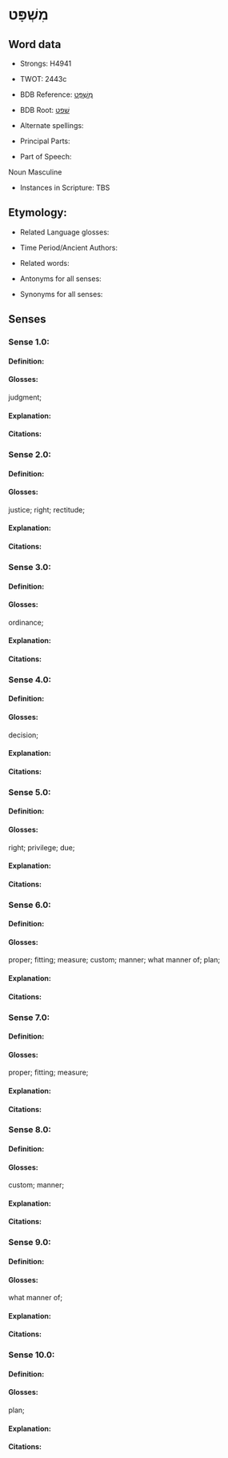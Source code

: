 # מִשְׁפָּט

<!-- Status: S2="NeedsEdits" -->
<!-- Lexica used for edits:   -->

## Word data

* Strongs: H4941

* TWOT: 2443c

* BDB Reference: [מִשְׁפָּט](rc://en/bdb/dict/v.fg.ae)

* BDB Root: [שׁפט](rc://en/bdb/dict/v.fg.aa)

* Alternate spellings:

* Principal Parts:

* Part of Speech:

Noun Masculine

* Instances in Scripture: TBS

## Etymology:

* Related Language glosses:

* Time Period/Ancient Authors:

* Related words:

* Antonyms for all senses:

* Synonyms for all senses:

## Senses

### Sense 1.0:

#### Definition:

#### Glosses:

judgment; 

#### Explanation:

#### Citations:



### Sense 2.0:

#### Definition:

#### Glosses:

justice; right; rectitude; 

#### Explanation:

#### Citations:



### Sense 3.0:

#### Definition:

#### Glosses:

ordinance; 

#### Explanation:

#### Citations:



### Sense 4.0:

#### Definition:

#### Glosses:

decision; 

#### Explanation:

#### Citations:



### Sense 5.0:

#### Definition:

#### Glosses:

right; privilege; due; 

#### Explanation:

#### Citations:



### Sense 6.0:

#### Definition:

#### Glosses:

proper; fitting; measure; custom; manner; what manner of; plan; 

#### Explanation:

#### Citations:



### Sense 7.0:

#### Definition:

#### Glosses:

proper; fitting; measure; 

#### Explanation:

#### Citations:



### Sense 8.0:

#### Definition:

#### Glosses:

custom; manner; 

#### Explanation:

#### Citations:



### Sense 9.0:

#### Definition:

#### Glosses:

what manner of; 

#### Explanation:

#### Citations:



### Sense 10.0:

#### Definition:

#### Glosses:

plan; 

#### Explanation:

#### Citations:



